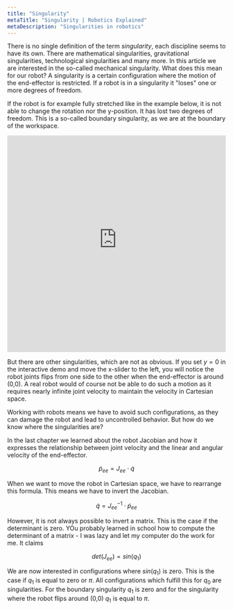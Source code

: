```yaml
---
title: "Singularity"
metaTitle: "Singularity | Robotics Explained"
metaDescription: "Singularities in robotics"
---
```


There is no single definition of the term *singularity*, each discipline seems to have its own. There are mathematical singularities, gravitational singularities, technological singularities and many more. In this article we are interested in the so-called mechanical singularity. What does this mean for our robot? A singularity is a certain configuration where the motion of the end-effector is restricted. If a robot is in a singularity it "loses" one or more degrees of freedom. 

If the robot is for example fully stretched like in the example below, it is not able to change the rotation nor the y-position. It has lost two degrees of freedom. This is a so-called boundary singularity, as we are at the boundary of the workspace.

<iframe src="https://kinematics.robotics-explained.com?inverse" title="Robot Kinematics" width="100%" height="500" frameborder="0"></iframe>

But there are other singularities, which are not as obvious. If you set $y = 0$ in the interactive demo and move the x-slider to the left, you will notice the robot joints flips from one side to the other when the end-effector is around (0,0). A real robot would of course not be able to do such a motion as it requires nearly infinite joint velocity to maintain the velocity in Cartesian space.

Working with robots means we have to avoid such configurations, as they can damage the robot and lead to uncontrolled behavior. But how do we know where the singularities are?

In the last chapter we learned about the robot Jacobian and how it expresses the relationship between joint velocity and the linear and angular velocity of the end-effector.

$$\dot{p}_{ee} = J_{ee} \cdot \dot{q}$$

When we want to move the robot in Cartesian space, we have to rearrange this formula. This means we have to invert the Jacobian.

$$\dot{q} = J^{-1}_{ee} \cdot \dot{p}_{ee}$$

However, it is not always possible to invert a matrix. This is the case if the determinant is zero. YOu probably learned in school how to compute the determinant of a matrix - I was lazy and let my computer do the work for me. It claims

$$det(J_{ee}) = sin(q_1)$$

We are now interested in configurations where $sin(q_1)$ is zero. This is the case if $q_1$ is equal to zero or $\pi$. All configurations which fulfill this for $q_0$ are singularities. For the boundary singularity $q_1$ is zero and for the singularity where the robot flips around (0,0) $q_1$ is equal to $\pi$.

<!-- {{-d*sin(a)-e*sin(a+b)-f*sin(a+b+c),-e*sin(a+b)-f*sin(a+b+c),-f*sin(a+b+c)},{d*cos(a)+e*cos(a+b)+f*cos(a+b+c),e*cos(a+b)+f*cos(a+b+c),f*cos(a+b+c)},{1,1,1}}  -->